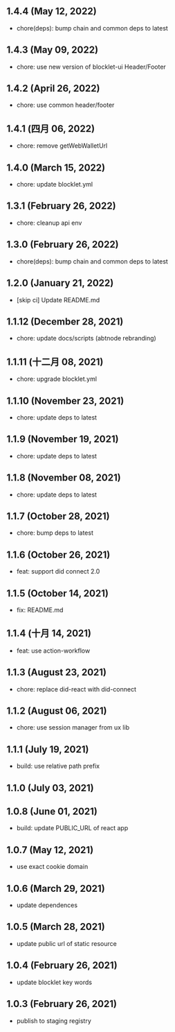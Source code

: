## 1.4.4 (May 12, 2022)

- chore(deps): bump chain and common deps to latest

## 1.4.3 (May 09, 2022)

- chore: use new version of blocklet-ui Header/Footer

## 1.4.2 (April 26, 2022)

- chore: use common header/footer

## 1.4.1 (四月 06, 2022)

- chore: remove getWebWalletUrl

## 1.4.0 (March 15, 2022)

- chore: update blocklet.yml

## 1.3.1 (February 26, 2022)

- chore: cleanup api env

## 1.3.0 (February 26, 2022)

- chore(deps): bump chain and common deps to latest

## 1.2.0 (January 21, 2022)

- [skip ci] Update README.md

## 1.1.12 (December 28, 2021)

- chore: update docs/scripts (abtnode rebranding)

## 1.1.11 (十二月 08, 2021)

- chore: upgrade blocklet.yml

## 1.1.10 (November 23, 2021)

- chore: update deps to latest

## 1.1.9 (November 19, 2021)

- chore: update deps to latest

## 1.1.8 (November 08, 2021)

- chore: update deps to latest

## 1.1.7 (October 28, 2021)

- chore: bump deps to latest

## 1.1.6 (October 26, 2021)

- feat: support did connect 2.0

## 1.1.5 (October 14, 2021)

- fix: README.md

## 1.1.4 (十月 14, 2021)

- feat: use action-workflow

## 1.1.3 (August 23, 2021)

- chore: replace did-react with did-connect

## 1.1.2 (August 06, 2021)

- chore: use session manager from ux lib

## 1.1.1 (July 19, 2021)

- build: use relative path prefix

## 1.1.0 (July 03, 2021)

## 1.0.8 (June 01, 2021)

- build: update PUBLIC_URL of react app

## 1.0.7 (May 12, 2021)

- use exact cookie domain

## 1.0.6 (March 29, 2021)

- update dependences

## 1.0.5 (March 28, 2021)

- update public url of static resource

## 1.0.4 (February 26, 2021)

- update blocklet key words

## 1.0.3 (February 26, 2021)

- publish to staging registry
